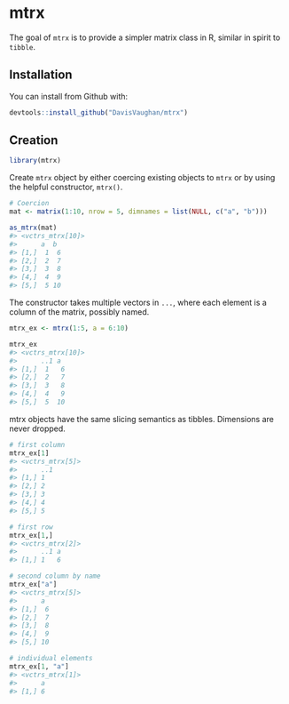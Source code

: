 
<!-- README.md is generated from README.Rmd. Please edit that file -->

# mtrx

The goal of `mtrx` is to provide a simpler matrix class in R, similar in
spirit to `tibble`.

## Installation

You can install from Github with:

``` r
devtools::install_github("DavisVaughan/mtrx")
```

## Creation

``` r
library(mtrx)
```

Create `mtrx` object by either coercing existing objects to `mtrx` or by
using the helpful constructor, `mtrx()`.

``` r
# Coercion
mat <- matrix(1:10, nrow = 5, dimnames = list(NULL, c("a", "b")))

as_mtrx(mat)
#> <vctrs_mtrx[10]>
#>      a  b 
#> [1,]  1  6
#> [2,]  2  7
#> [3,]  3  8
#> [4,]  4  9
#> [5,]  5 10
```

The constructor takes multiple vectors in `...`, where each element is a
column of the matrix, possibly named.

``` r
mtrx_ex <- mtrx(1:5, a = 6:10)

mtrx_ex
#> <vctrs_mtrx[10]>
#>      ..1 a 
#> [1,]  1   6
#> [2,]  2   7
#> [3,]  3   8
#> [4,]  4   9
#> [5,]  5  10
```

mtrx objects have the same slicing semantics as tibbles. Dimensions are
never dropped.

``` r
# first column
mtrx_ex[1]
#> <vctrs_mtrx[5]>
#>      ..1
#> [1,] 1  
#> [2,] 2  
#> [3,] 3  
#> [4,] 4  
#> [5,] 5

# first row
mtrx_ex[1,]
#> <vctrs_mtrx[2]>
#>      ..1 a
#> [1,] 1   6

# second column by name
mtrx_ex["a"]
#> <vctrs_mtrx[5]>
#>      a 
#> [1,]  6
#> [2,]  7
#> [3,]  8
#> [4,]  9
#> [5,] 10

# individual elements
mtrx_ex[1, "a"]
#> <vctrs_mtrx[1]>
#>      a
#> [1,] 6
```
